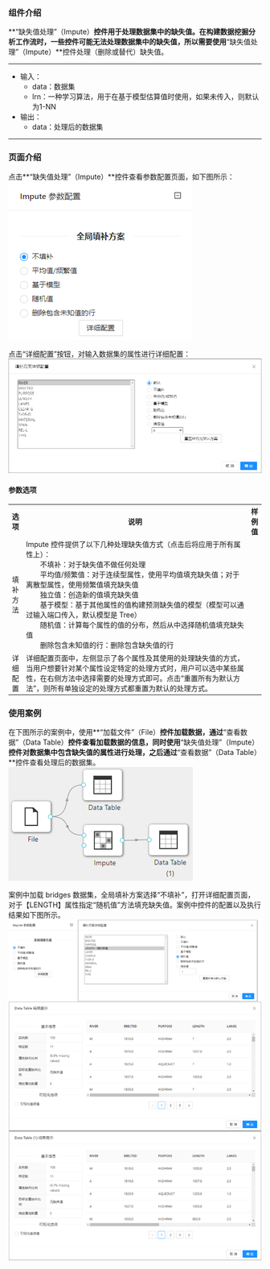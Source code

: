 ### 组件介绍
**“缺失值处理”（Impute）**控件用于处理数据集中的缺失值。在构建数据挖掘分析工作流时，一些控件可能无法处理数据集中的缺失值，所以需要使用**“缺失值处理”（Impute）**控件处理（删除或替代）缺失值。

<hr/>

- 输入：
  - data：数据集
  - lrn：一种学习算法，用于在基于模型估算值时使用，如果未传入，则默认为1-NN
- 输出：
  - data：处理后的数据集

<hr/>


### 页面介绍
点击**“缺失值处理”（Impute）**控件查看参数配置页面，如下图所示：  
[ ![](/img/aistudio/preprocess/impute/param.png) ](/img/aistudio/preprocess/impute/param.png)

点击“详细配置”按钮，对输入数据集的属性进行详细配置：
[ ![](/img/aistudio/preprocess/impute/interaction.png) ](/img/aistudio/preprocess/impute/interaction.png)

#### 参数选项
<table>
  <tr>
    <th>选项</th>
    <th width="650">说明</th>
    <th>样例值</th>
  </tr>
  <tr>
      <td>填补方法</td> 
      <td>
      Impute 控件提供了以下几种处理缺失值方式（点击后将应用于所有属性上）：<br/>
      &emsp;&emsp;不填补：对于缺失值不做任何处理<br/>
      &emsp;&emsp;平均值/频繁值：对于连续型属性，使用平均值填充缺失值；对于离散型属性，使用频繁值填充缺失值<br/>
      &emsp;&emsp;独立值：创造新的值填充缺失值<br/>
      &emsp;&emsp;基于模型：基于其他属性的值构建预测缺失值的模型（模型可以通过输入端口传入，默认模型是 Tree）<br/>
      &emsp;&emsp;随机值：计算每个属性的值的分布，然后从中选择随机值填充缺失值<br/>
      &emsp;&emsp;删除包含未知值的行：删除包含缺失值的行
      </td> 
      <td></td>
  </tr>
  <tr>
      <td>详细配置</td> 
      <td>
      详细配置页面中，左侧显示了各个属性及其使用的处理缺失值的方式，当用户想要针对某个属性设定特定的处理方式时，用户可以选中某些属性，在右侧方法中选择需要的处理方式即可。点击“重置所有为默认方法”，则所有单独设定的处理方式都重置为默认的处理方式。
      </td> 
      <td></td>
  </tr>
</table>

### 使用案例
在下图所示的案例中，使用**“加载文件”（File）**控件加载数据，通过**“查看数据”（Data Table）**控件查看加载数据的信息，同时使用**“缺失值处理”（Impute）**控件对数据集中包含缺失值的属性进行处理，之后通过**“查看数据”（Data Table）**控件查看处理后的数据集。   
[ ![](/img/aistudio/preprocess/impute/workflow.png) ](/img/aistudio/preprocess/impute/workflow.png)

案例中加载 bridges 数据集，全局填补方案选择“不填补”，打开详细配置页面，对于【LENGTH】属性指定“随机值”方法填充缺失值。案例中控件的配置以及执行结果如下图所示。      
[ ![](/img/aistudio/preprocess/impute/workflow-result.png) ](/img/aistudio/preprocess/impute/workflow-result.png)